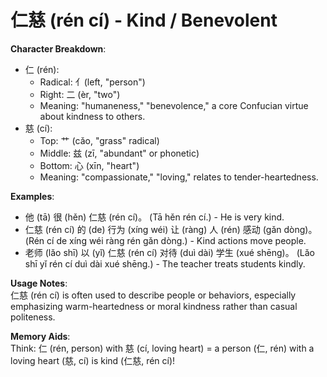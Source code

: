 # **仁慈 (rén cí) - Kind / Benevolent**

**Character Breakdown**:  
- 仁 (rén):
  - Radical: 亻(left, "person")
  - Right: 二 (èr, "two")
  - Meaning: "humaneness," "benevolence," a core Confucian virtue about kindness to others.  
- 慈 (cí):
  - Top: 艹 (cǎo, "grass" radical)
  - Middle: 兹 (zī, "abundant" or phonetic)
  - Bottom: 心 (xīn, "heart")
  - Meaning: "compassionate," "loving," relates to tender-heartedness.

**Examples**:  
- 他 (tā) 很 (hěn) 仁慈 (rén cí)。 (Tā hěn rén cí.) - He is very kind.  
- 仁慈 (rén cí) 的 (de) 行为 (xíng wéi) 让 (ràng) 人 (rén) 感动 (gǎn dòng)。 (Rén cí de xíng wéi ràng rén gǎn dòng.) - Kind actions move people.  
- 老师 (lǎo shī) 以 (yǐ) 仁慈 (rén cí) 对待 (duì dài) 学生 (xué shēng)。 (Lǎo shī yǐ rén cí duì dài xué shēng.) - The teacher treats students kindly.

**Usage Notes**:  
仁慈 (rén cí) is often used to describe people or behaviors, especially emphasizing warm-heartedness or moral kindness rather than casual politeness.

**Memory Aids**:  
Think: 仁 (rén, person) with 慈 (cí, loving heart) = a person (仁, rén) with a loving heart (慈, cí) is kind (仁慈, rén cí)!